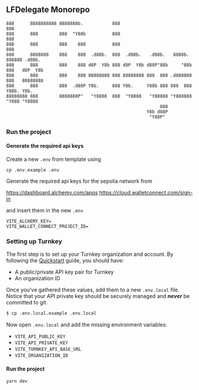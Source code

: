 ## LFDelegate Monorepo

```
888      8888888888 8888888b.           888                            888
888      888        888  "Y88b          888                            888
888      888        888    888          888                            888
888      8888888    888    888  .d88b.  888  .d88b.   .d88b.   8888b.  888888 .d88b.
888      888        888    888 d8P  Y8b 888 d8P  Y8b d88P"88b     "88b 888   d8P  Y8b
888      888        888    888 88888888 888 88888888 888  888 .d888888 888   88888888
888      888        888  .d88P Y8b.     888 Y8b.     Y88b 888 888  888 Y88b. Y8b.
88888888 888        8888888P"   "Y8888  888  "Y8888   "Y88888 "Y888888  "Y888 "Y8888
                                                          888
                                                     Y8b d88P
                                                      "Y88P"
```

### Run the project

#### Generate the required api keys

Create a new `.env` from template using

```
cp .env.example .env
```

Generate the required api keys for the sepolia network from

https://dashboard.alchemy.com/apps
https://cloud.walletconnect.com/sign-in

and insert them in the new `.env`

```
VITE_ALCHEMY_KEY=
VITE_WALLET_CONNECT_PROJECT_ID=
```

### Setting up Turnkey

The first step is to set up your Turnkey organization and account. By following the [Quickstart](https://docs.turnkey.com/getting-started/quickstart) guide, you should have:

-   A public/private API key pair for Turnkey
-   An organization ID

Once you've gathered these values, add them to a new `.env.local` file. Notice that your API private key should be securely managed and **_never_** be committed to git.

```bash
$ cp .env.local.example .env.local
```

Now open `.env.local` and add the missing environment variables:

-   `VITE_API_PUBLIC_KEY`
-   `VITE_API_PRIVATE_KEY`
-   `VITE_TURNKEY_API_BASE_URL`
-   `VITE_ORGANIZATION_ID`

#### Run the project

```
yarn dev
```
